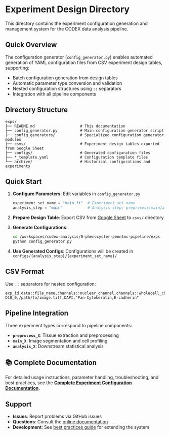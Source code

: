# Experiment Design Directory

This directory contains the experiment configuration generation and management system for the CODEX data analysis pipeline.

## Quick Overview

The configuration generator (`config_generator.py`) enables automated generation of YAML configuration files from CSV experiment design tables, supporting:

- Batch configuration generation from design tables
- Automatic parameter type conversion and validation  
- Nested configuration structures using `::` separators
- Integration with all pipeline components

## Directory Structure

```
exps/
├── README.md                    # This documentation
├── config_generator.py          # Main configuration generator script
├── config_generators/           # Specialized configuration generator modules
├── csvs/                        # Experiment design tables exported from Google Sheet
├── configs/                     # Generated configuration files
├── *_template.yaml              # Configuration template files
└── archive/                     # Historical configurations and experiments
```

## Quick Start

1. **Configure Parameters**: Edit variables in `config_generator.py`
   ```python
   experiment_set_name = "main_ft"  # Experiment set name
   analysis_step = "main"           # Analysis step: preprocess/main/analysis
   ```

2. **Prepare Design Table**: Export CSV from [Google Sheet](https://docs.google.com/spreadsheets/d/1JcabHe3aobjeRa4V0mNSmC2rnh5jJ3h4_v0jnX2vkOE/edit?usp=sharing) to `csvs/` directory

3. **Generate Configurations**:
   ```bash
   cd /workspaces/codex-analysis/0-phenocycler-penntmc-pipeline/exps
   python config_generator.py
   ```

4. **Use Generated Configs**: Configurations will be created in `configs/{analysis_step}/{experiment_set_name}/`

## CSV Format

Use `::` separators for nested configuration:
```csv
exp_id,data::file_name,channels::nuclear_channel,channels::wholecell_channel
D10_0,/path/to/image.tiff,DAPI,"Pan-Cytokeratin,E-cadherin"
```

## Pipeline Integration

Three experiment types correspond to pipeline components:
- **`preprocess_X`**: Tissue extraction and preprocessing  
- **`main_X`**: Image segmentation and cell profiling
- **`analysis_X`**: Downstream statistical analysis

## 📚 Complete Documentation

For detailed usage instructions, parameter handling, troubleshooting, and best practices, see the **[Complete Experiment Configuration Documentation](https://kimpenn.github.io/aegle/docs/ExperimentConfiguration/overview)**.

## Support

- **Issues**: Report problems via GitHub issues
- **Questions**: Consult the [online documentation](https://kimpenn.github.io/aegle/docs/ExperimentConfiguration/overview)
- **Development**: See [best practices guide](https://kimpenn.github.io/aegle/docs/ExperimentConfiguration/best-practices) for extending the system